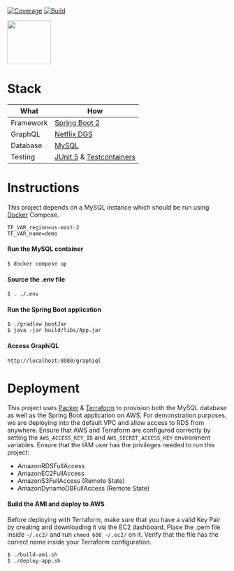 [![Coverage](https://codecov.io/gh/itsandreramon/terraform-starter/branch/master/graph/badge.svg)](https://codecov.io/gh/itsandreramon/terraform-starter)
[![Build](https://github.com/itsandreramon/terraform-starter/workflows/Build/badge.svg?branch=master)](https://github.com/itsandreramon/terraform-starter/actions)

<img width="auto" height="100px" src="https://i.imgur.com/wGJQmTN.png">

# Stack

| What          | How                                                                                                                        |
|---------------|----------------------------------------------------------------------------------------------------------------------------|
| Framework     | [Spring Boot 2](https://spring.io/)                                                                                        |
| GraphQL       | [Netflix DGS](https://github.com/Netflix/dgs-framework)                                                                    |
| Database      | [MySQL](https://www.mysql.com/)                                                                                            |
| Testing       | [JUnit 5](https://github.com/junit-team/junit5) & [Testcontainers](https://github.com/testcontainers/testcontainers-java/) |

# Instructions

This project depends on a MySQL instance which should be run
using [Docker](https://www.docker.com/products/docker-desktop) Compose.

```
TF_VAR_region=us-east-2
TF_VAR_name=demo
```

#### Run the MySQL container

```
$ docker compose up
```

#### Source the .env file

```
$ . ./.env
```

#### Run the Spring Boot application

```
$ ./gradlew bootJar
$ java -jar build/libs/App.jar
```

#### Access GraphiQL

```
http://localhost:8080/graphiql
```

# Deployment

This project uses [Packer](https://www.packer.io/) & [Terraform](https://www.terraform.io/) to provision both the MySQL
database as well as the Spring Boot application on AWS. For demonstration purposes, we are deploying into the default
VPC and allow access to RDS from anywhere. Ensure that AWS and Terraform are configured correctly by setting
the `AWS_ACCESS_KEY_ID` and `AWS_SECRET_ACCESS_KEY` environment variables. Ensure that the IAM user has the privileges
needed to run this project:

- AmazonRDSFullAccess
- AmazonEC2FullAccess
- AmazonS3FullAccess (Remote State)
- AmazonDynamoDBFullAccess (Remote State)

#### Build the AMI and deploy to AWS

Before deploying with Terraform, make sure that you have a valid Key Pair by creating and downloading it via the EC2
dashboard. Place the .pem file inside `~/.ec2/` and run `chmod 600 ~/.ec2/` on it. Verify that the file has the correct
name inside your Terraform configuration.

```
$ ./build-ami.sh
$ ./deploy-app.sh
```
